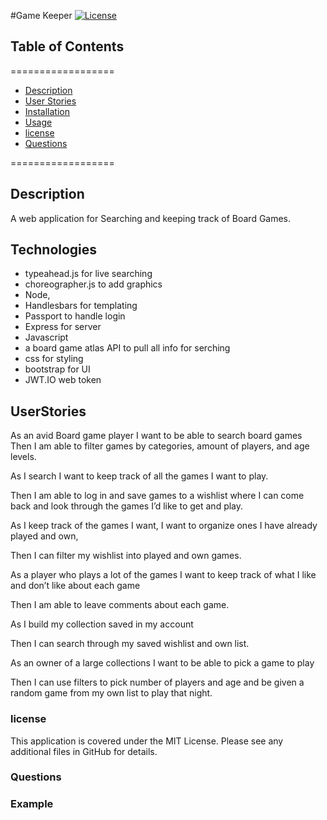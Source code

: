 #Game Keeper
[![License](https://img.shields.io/badge/License-MIT-yellow.svg)](https://opensource.org/licenses/MIT)
    
## Table of Contents
==================
* [Description](#Description) 
* [User Stories](#UserStories)
* [Installation](#Installation)
* [Usage](#Usage) 
* [license](#license) 
* [Questions](#Questions)

==================
    
## Description
    
A web application for Searching and keeping track of Board Games. 
## Technologies
* typeahead.js for live searching
* choreographer.js to add graphics
* Node,
* Handlesbars for templating
* Passport to handle login
* Express for server
* Javascript 
* a board game atlas API to pull all info for serching
* css for styling
* bootstrap for UI
* JWT.IO web token
    
## UserStories
As an avid Board game player I want to be able to search board games Then I am able to filter games by categories, amount of players, and age levels.

As I search I want to keep track of all the games I want to play.

Then I am able to log in and save games to a wishlist where I can come back and look through the games I’d like to get and play.

As I keep track of the games I want, I want to organize ones I have already played and own,

Then I can filter my wishlist into played and own games.

As a player who plays a lot of the games I want to keep track of what I like and don’t like about each game

Then I am able to leave comments about each game.

As I build my collection saved in my account

Then I can search through my saved wishlist and own list.

As an owner of a large collections I want to be able to pick a game to play

Then I can use filters to pick number of players and age and be given a random game from my own list to play that night.
### license

This application is covered under the MIT License. Please see any additional files in GitHub for details. 

### Questions



### Example


